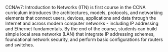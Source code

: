 CCNAv7: Introduction to Networks (ITN) is first course in the CCNA curriculum introduces the architectures, models, protocols, and networking elements that connect users, devices, applications and data through the Internet and across modern computer networks - including IP addressing and Ethernet fundamentals. By the end of the course, students can build simple local area networks (LAN) that integrate IP addressing schemes, foundational network security, and perform basic configurations for routers and switches.
